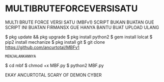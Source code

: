 # MULTIBRUTEFORCEVERSISATU

MULTI BRUTE FORCE VERSI SATU (MBFv1)
SCRIPT BUKAN BUATAN GUE
SCRIPT INI BUATAN FIRMANSX
GUE HANYA BANTU BUAT UPLOAD ULANG

$ pkg update && pkg upgrade
$ pkg install python2
$ gem install lolcat
$ pip2 install mechanize
$ pkg install git
$ git clone 
https://github.com/ancurtotal/MBFv1


```MENJALANKANNYA```

$ cd mbf
$ chmod +x MBF.py
$ python2 MBF.py


EKAY ANCURTOTAL
SCARY OF DEMON CYBER
